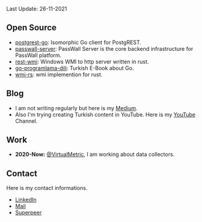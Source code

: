 Last Update: 26-11-2021

## Open Source
- [postgrest-go](https://github.com/supabase/postgrest-go): Isomorphic Go client for PostgREST.
- [passwall-server](https://github.com/passwall/passwall-server): PassWall Server is the core backend infrastructure for PassWall platform.
- [rest-wmi](https://github.com/yusufpapurcu/rest-wmi): Windows WMI to http server written in rust.
- [go-programlama-dili](https://github.com/ksckaan1/go-programlama-dili): Turkish E-Book about Go.
- [wmi-rs](https://github.com/ohadravid/wmi-rs): wmi implemention for rust.

## Blog
- I am not writing regularly but here is my [Medium](https://yusufpapurcu.medium.com).<br/>
- Also I'm trying creating Turkish content in YouTube. Here is my [YouTube](https://www.youtube.com/channel/UCn0yrndeCy6yeqZFVhucpfQ) Channel.

## Work
- **2020-Now:** [@VirtualMetric](https://www.linkedin.com/company/virtualmetric/), I am working about data collectors.

## Contact
Here is my contact informations.
- [LinkedIn](https://www.linkedin.com/in/yusufpapurcu/)
- [Mail](mailto:yusufturhanp@gmail.com)
- [Superpeer](https://superpeer.com/yusufpapurcu)
